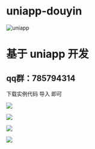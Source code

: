 # uniapp-douyin

![uniapp](https://img-cdn-qiniu.dcloud.net.cn/uniapp/doc/uniapp4@2x.png) 

基于 uniapp 开发
===============

## qq群：785794314

下载实例代码 导入 即可

![](https://img.cdn.aliyun.dcloud.net.cn/stream/plugin_screens/584c2330-3b68-11ea-a0d5-678249d7b223_0.png?v=1579513852) 

![](https://img.cdn.aliyun.dcloud.net.cn/stream/plugin_screens/584c2330-3b68-11ea-a0d5-678249d7b223_1.png?v=1579513852) 

![](https://img.cdn.aliyun.dcloud.net.cn/stream/plugin_screens/584c2330-3b68-11ea-a0d5-678249d7b223_2.png?v=1579513852) 

![](https://img.cdn.aliyun.dcloud.net.cn/stream/plugin_screens/584c2330-3b68-11ea-a0d5-678249d7b223_3.png?v=1579513852) 
